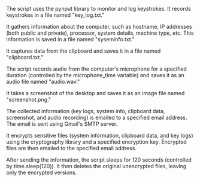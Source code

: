 

The script uses the pynput library to monitor and log keystrokes.
It records keystrokes in a file named "key_log.txt."


It gathers information about the computer, such as hostname, IP addresses (both public and private), processor, system details, machine type, etc.
This information is saved in a file named "syseminfo.txt."


It captures data from the clipboard and saves it in a file named "clipboard.txt."


The script records audio from the computer's microphone for a specified duration (controlled by the microphone_time variable) and saves it as an audio file named "audio.wav."


It takes a screenshot of the desktop and saves it as an image file named "screenshot.png."


The collected information (key logs, system info, clipboard data, screenshot, and audio recording) is emailed to a specified email address. The email is sent using Gmail's SMTP server.


It encrypts sensitive files (system information, clipboard data, and key logs) using the cryptography library and a specified encryption key.
Encrypted files are then emailed to the specified email address.


After sending the information, the script sleeps for 120 seconds (controlled by time.sleep(120)).
It then deletes the original unencrypted files, leaving only the encrypted versions.
